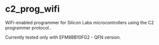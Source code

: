 # c2_prog_wifi
WiFi-enabled programmer for Silicon Labs microcontrollers using the C2 programmer protocol..

Currently tested only with EFM8BB10FG2 - QFN version.
